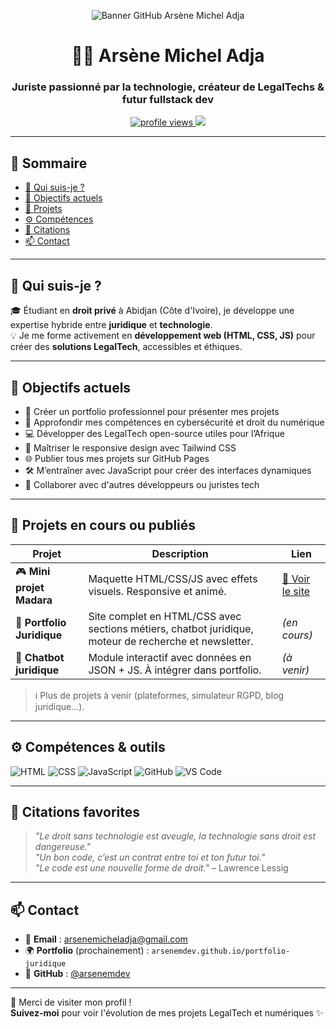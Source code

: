 <p align="center">
  <img src="https://raw.githubusercontent.com/arsenemdev/arsenemdev/main/assets/banner-github-profile.png" alt="Banner GitHub Arsène Michel Adja" />
</p>

<h1 align="center">👨‍⚖️ Arsène Michel Adja</h1>
<h3 align="center">Juriste passionné par la technologie, créateur de LegalTechs & futur fullstack dev</h3>

<p align="center">
  <a href="https://github.com/arsenemdev">
    <img src="https://komarev.com/ghpvc/?username=arsenemdev&label=Vues%20du%20profil&color=0e75b6&style=flat" alt="profile views" />
  </a>
  <a href="https://github.com/arsenemdev?tab=followers">
    <img src="https://img.shields.io/github/followers/arsenemdev?label=Suiveurs&style=social" />
  </a>
</p>

---

## 🧭 Sommaire

- [📌 Qui suis-je ?](#-qui-suis-je-)
- [🎯 Objectifs actuels](#-objectifs-actuels)
- [💼 Projets](#-projets-en-cours-ou-publiés)
- [⚙️ Compétences](#-compétences--outils)
- [📖 Citations](#-citations-favorites)
- [📫 Contact](#-contact)

---

## 📌 Qui suis-je ?

🎓 Étudiant en **droit privé** à Abidjan (Côte d'Ivoire), je développe une expertise hybride entre **juridique** et **technologie**.  
💡 Je me forme activement en **développement web (HTML, CSS, JS)** pour créer des **solutions LegalTech**, accessibles et éthiques.

---

## 🎯 Objectifs actuels

- 🔨 Créer un portfolio professionnel pour présenter mes projets
- 🧠 Approfondir mes compétences en cybersécurité et droit du numérique
- 💻 Développer des LegalTech open-source utiles pour l’Afrique
- 📱 Maîtriser le responsive design avec Tailwind CSS
- 🌐 Publier tous mes projets sur GitHub Pages
- 🛠️ M’entraîner avec JavaScript pour créer des interfaces dynamiques
- 🤝 Collaborer avec d'autres développeurs ou juristes tech

---

## 💼 Projets en cours ou publiés

| Projet | Description | Lien |
|--------|-------------|------|
| 🎮 **Mini projet Madara** | Maquette HTML/CSS/JS avec effets visuels. Responsive et animé. | [🔗 Voir le site](https://arsenemdev.github.io/mini-projet-madara) |
| 📁 **Portfolio Juridique** | Site complet en HTML/CSS avec sections métiers, chatbot juridique, moteur de recherche et newsletter. | *(en cours)* |
| 💬 **Chatbot juridique** | Module interactif avec données en JSON + JS. À intégrer dans portfolio. | *(à venir)* |

> ℹ️ Plus de projets à venir (plateformes, simulateur RGPD, blog juridique…).

---

## ⚙️ Compétences & outils

![HTML](https://img.shields.io/badge/HTML5-E34F26?style=for-the-badge&logo=html5&logoColor=white)
![CSS](https://img.shields.io/badge/CSS3-1572B6?style=for-the-badge&logo=css3&logoColor=white)
![JavaScript](https://img.shields.io/badge/JavaScript-F7DF1E?style=for-the-badge&logo=javascript&logoColor=black)
![GitHub](https://img.shields.io/badge/GitHub-181717?style=for-the-badge&logo=github&logoColor=white)
![VS Code](https://img.shields.io/badge/VS%20Code-007ACC?style=for-the-badge&logo=visual-studio-code&logoColor=white)

---

## 📖 Citations favorites

> *"Le droit sans technologie est aveugle, la technologie sans droit est dangereuse."*  
> *"Un bon code, c’est un contrat entre toi et ton futur toi."*  
> *"Le code est une nouvelle forme de droit."* – Lawrence Lessig

---

## 📫 Contact

- 📧 **Email** : [arsenemicheladja@gmail.com](mailto:arsenemicheladja@gmail.com)
- 🌍 **Portfolio** (prochainement) : `arsenemdev.github.io/portfolio-juridique`
- 🔗 **GitHub** : [@arsenemdev](https://github.com/arsenemdev)

---

🙏 Merci de visiter mon profil !  
**Suivez-moi** pour voir l'évolution de mes projets LegalTech et numériques ✨
